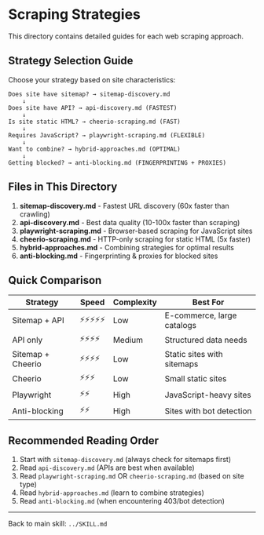 # Scraping Strategies

This directory contains detailed guides for each web scraping approach.

## Strategy Selection Guide

Choose your strategy based on site characteristics:

```
Does site have sitemap? → sitemap-discovery.md
    ↓
Does site have API? → api-discovery.md (FASTEST)
    ↓
Is site static HTML? → cheerio-scraping.md (FAST)
    ↓
Requires JavaScript? → playwright-scraping.md (FLEXIBLE)
    ↓
Want to combine? → hybrid-approaches.md (OPTIMAL)
    ↓
Getting blocked? → anti-blocking.md (FINGERPRINTING + PROXIES)
```

## Files in This Directory

1. **sitemap-discovery.md** - Fastest URL discovery (60x faster than crawling)
2. **api-discovery.md** - Best data quality (10-100x faster than scraping)
3. **playwright-scraping.md** - Browser-based scraping for JavaScript sites
4. **cheerio-scraping.md** - HTTP-only scraping for static HTML (5x faster)
5. **hybrid-approaches.md** - Combining strategies for optimal results
6. **anti-blocking.md** - Fingerprinting & proxies for blocked sites

## Quick Comparison

| Strategy | Speed | Complexity | Best For |
|----------|-------|-----------|----------|
| Sitemap + API | ⚡⚡⚡⚡⚡ | Low | E-commerce, large catalogs |
| API only | ⚡⚡⚡⚡ | Medium | Structured data needs |
| Sitemap + Cheerio | ⚡⚡⚡⚡ | Low | Static sites with sitemaps |
| Cheerio | ⚡⚡⚡ | Low | Small static sites |
| Playwright | ⚡⚡ | High | JavaScript-heavy sites |
| Anti-blocking | ⚡⚡ | High | Sites with bot detection |

## Recommended Reading Order

1. Start with `sitemap-discovery.md` (always check for sitemaps first)
2. Read `api-discovery.md` (APIs are best when available)
3. Read `playwright-scraping.md` OR `cheerio-scraping.md` (based on site type)
4. Read `hybrid-approaches.md` (learn to combine strategies)
5. Read `anti-blocking.md` (when encountering 403/bot detection)

---

Back to main skill: `../SKILL.md`
